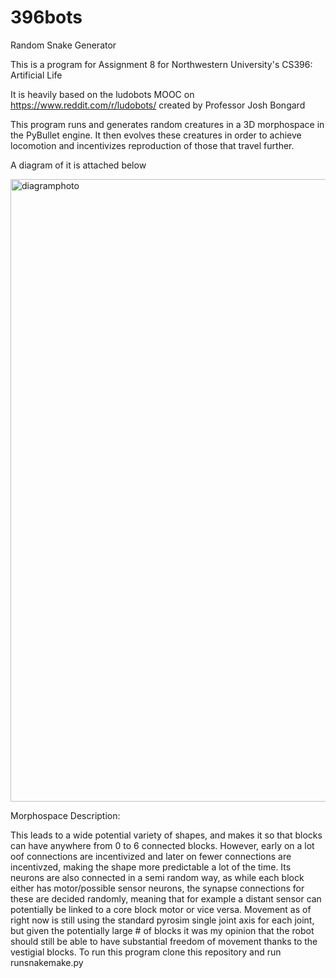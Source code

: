 # 396bots
Random Snake Generator

This is a program for Assignment 8 for Northwestern University's CS396: Artificial Life

It is heavily based on the ludobots MOOC on https://www.reddit.com/r/ludobots/ created by Professor Josh Bongard

This program runs and generates random creatures in a 3D morphospace in the PyBullet engine. It then evolves these creatures in order to achieve locomotion and incentivizes reproduction of those that travel further.

A diagram of it is attached below

<img width="996" alt="diagramphoto" src="https://user-images.githubusercontent.com/23564433/218646315-534b1151-6549-4756-958c-cb8c8ff0cc95.png">

Morphospace Description:

This leads to a wide potential variety of shapes, and makes it so that blocks can have anywhere from 0 to 6 connected blocks. However, early on a lot oof connections are incentivized and later on fewer connections are incentivzed, making the shape more predictable a lot of the time. Its neurons are also connected in a semi random way, as while each block either has motor/possible sensor neurons, the synapse connections for these are decided randomly, meaning that for example a distant sensor can potentially be linked to a core block motor or vice versa. Movement as of right now is still using the standard pyrosim single joint axis for each joint, but given the potentially large # of blocks it was my opinion that the robot should still be able to have substantial freedom of movement thanks to the vestigial blocks.
To run this program clone this repository and run runsnakemake.py
